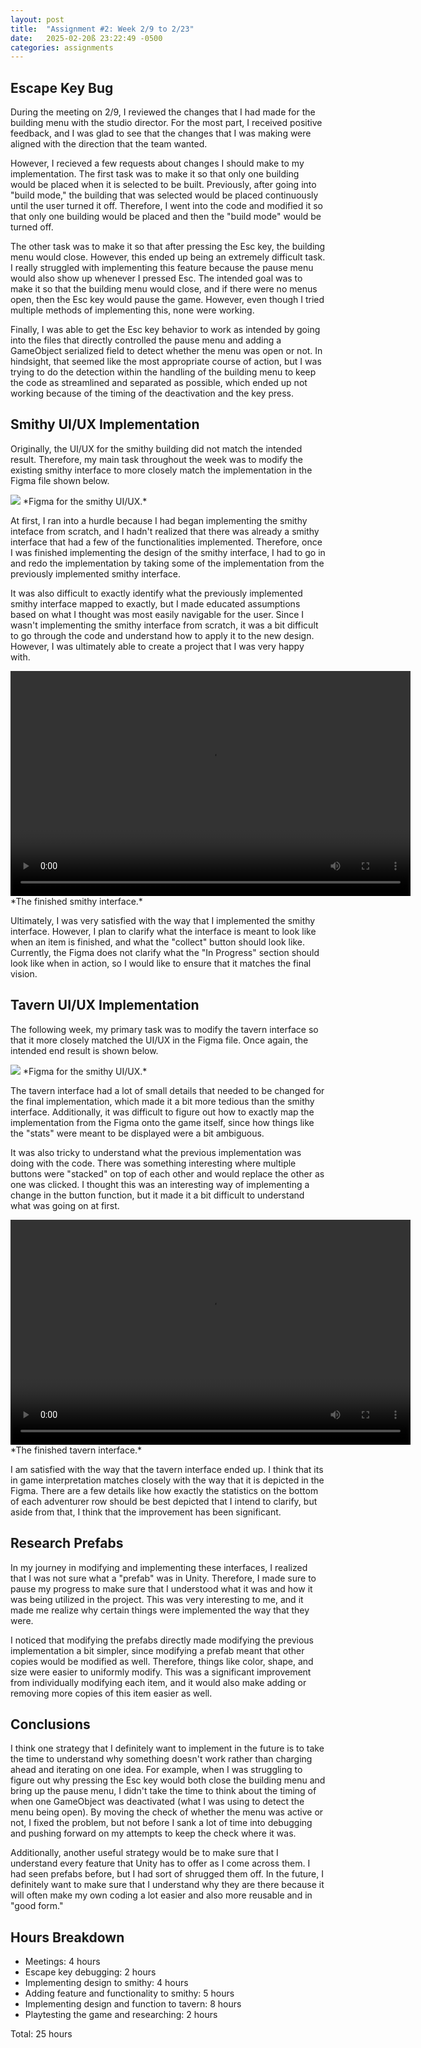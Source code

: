 ```yaml
---
layout: post
title:  "Assignment #2: Week 2/9 to 2/23"
date:   2025-02-20ß 23:22:49 -0500
categories: assignments
---
```


## Escape Key Bug
During the meeting on 2/9, I reviewed the changes that I had made for the building menu with the studio director. For the most part, I received positive feedback, and I was glad to see that the changes that I was making were aligned with the direction that the team wanted.

However, I recieved a few requests about changes I should make to my implementation. The first task was to make it so that only one building would be placed when it is selected to be built. Previously, after going into "build mode," the building that was selected would be placed continuously until the user turned it off. Therefore, I went into the code and modified it so that only one building would be placed and then the "build mode" would be turned off.

The other task was to make it so that after pressing the Esc key, the building menu would close. However, this ended up being an extremely difficult task. I really struggled with implementing this feature because the pause menu would also show up whenever I pressed Esc. The intended goal was to make it so that the building menu would close, and if there were no menus open, then the Esc key would pause the game. However, even though I tried multiple methods of implementing this, none were working. 

Finally, I was able to get the Esc key behavior to work as intended by going into the files that directly controlled the pause menu and adding a GameObject serialized field to detect whether the menu was open or not. In hindsight, that seemed like the most appropriate course of action, but I was trying to do the detection within the handling of the building menu to keep the code as streamlined and separated as possible, which ended up not working because of the timing of the deactivation and the key press.

## Smithy UI/UX Implementation
Originally, the UI/UX for the smithy building did not match the intended result. Therefore, my main task throughout the week was to modify the existing smithy interface to more closely match the implementation in the Figma file shown below.

<img src="{{ 'assets/hw2/smithy-figma.png' | relative_url }}">
*Figma for the smithy UI/UX.*

At first, I ran into a hurdle because I had began implementing the smithy inteface from scratch, and I hadn't realized that there was already a smithy interface that had a few of the functionalities implemented. Therefore, once I was finished implementing the design of the smithy interface, I had to go in and redo the implementation by taking some of the implementation from the previously implemented smithy interface.

It was also difficult to exactly identify what the previously implemented smithy interface mapped to exactly, but I made educated assumptions based on what I thought was most easily navigable for the user. Since I wasn't implementing the smithy interface from scratch, it was a bit difficult to go through the code and understand how to apply it to the new design. However, I was ultimately able to create a project that I was very happy with.

<video width="640" height="360" controls>
  <source src="{{ 'assets/hw2/smithy-final-update.mp4' | relative_url }}" type="video/mp4">
  Your browser does not support the video tag.
</video>
*The finished smithy interface.*

Ultimately, I was very satisfied with the way that I implemented the smithy interface. However, I plan to clarify what the interface is meant to look like when an item is finished, and what the "collect" button should look like. Currently, the Figma does not clarify what the "In Progress" section should look like when in action, so I would like to ensure that it matches the final vision.

## Tavern UI/UX Implementation
The following week, my primary task was to modify the tavern interface so that it more closely matched the UI/UX in the Figma file. Once again, the intended end result is shown below.

<img src="{{ 'assets/hw2/tavern-figma.png' | relative_url }}">
*Figma for the smithy UI/UX.*

The tavern interface had a lot of small details that needed to be changed for the final implementation, which made it a bit more tedious than the smithy interface. Additionally, it was difficult to figure out how to exactly map the implementation from the Figma onto the game itself, since how things like the "stats" were meant to be displayed were a bit ambiguous.

It was also tricky to understand what the previous implementation was doing with the code. There was something interesting where multiple buttons were "stacked" on top of each other and would replace the other as one was clicked. I thought this was an interesting way of implementing a change in the button function, but it made it a bit difficult to understand what was going on at first.

<video width="640" height="360" controls>
  <source src="{{ 'assets/hw2/tavern-update.mp4' | relative_url }}" type="video/mp4">
  Your browser does not support the video tag.
</video>
*The finished tavern interface.*

I am satisfied with the way that the tavern interface ended up. I think that its in game interpretation matches closely with the way that it is depicted in the Figma. There are a few details like how exactly the statistics on the bottom of each adventurer row should be best depicted that I intend to clarify, but aside from that, I think that the improvement has been significant.

## Research Prefabs
In my journey in modifying and implementing these interfaces, I realized that I was not sure what a "prefab" was in Unity. Therefore, I made sure to pause my progress to make sure that I understood what it was and how it was being utilized in the project. This was very interesting to me, and it made me realize why certain things were implemented the way that they were. 

I noticed that modifying the prefabs directly made modifying the previous implementation a bit simpler, since modifying a prefab meant that other copies would be modified as well. Therefore, things like color, shape, and size were easier to uniformly modify. This was a significant improvement from individually modifying each item, and it would also make adding or removing more copies of this item easier as well.

## Conclusions
I think one strategy that I definitely want to implement in the future is to take the time to understand why something doesn't work rather than charging ahead and iterating on one idea. For example, when I was struggling to figure out why pressing the Esc key would both close the building menu and bring up the pause menu, I didn't take the time to think about the timing of when one GameObject was deactivated (what I was using to detect the menu being open). By moving the check of whether the menu was active or not, I fixed the problem, but not before I sank a lot of time into debugging and pushing forward on my attempts to keep the check where it was.

Additionally, another useful strategy would be to make sure that I understand every feature that Unity has to offer as I come across them. I had seen prefabs before, but I had sort of shrugged them off. In the future, I definitely want to make sure that I understand why they are there because it will often make my own coding a lot easier and also more reusable and in "good form."

## Hours Breakdown
- Meetings: 4 hours
- Escape key debugging: 2 hours
- Implementing design to smithy: 4 hours
- Adding feature and functionality to smithy: 5 hours
- Implementing design and function to tavern: 8 hours
- Playtesting the game and researching: 2 hours

Total: 25 hours